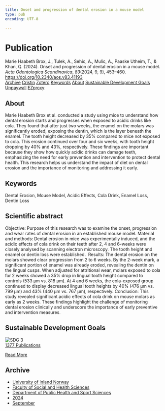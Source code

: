 ```yaml
---
title: Onset and progression of dental erosion in a mouse model
type: pub
encoding: UTF-8

---
```

<h1>Publication</h1>
<article id="csl-bib-container-CB37RH2Q" class="csl-bib-container">
  <div class="csl-bib-body"> <div class="csl-entry">Marie Haabeth Brox, J., Tulek, A., Sehic, A., Mulic, A., Paaske Utheim, T., &#38; Khan, Q. (2024). Onset and progression of dental erosion in a mouse model. <i>Acta Odontologica Scandinavica</i>, <i>83</i>(2024, 9, 9), 453–460. <a href="https://doi.org/10.2340/aos.v83.41193">https://doi.org/10.2340/aos.v83.41193</a></div> </div>
  <div class="csl-bib-buttons">
    <a href="#taxonomy-article-CB37RH2Q" alt="archive" class="csl-bib-button">Archive</a>
    <a href="https://app.cristin.no/results/show.jsf?id=2306686" alt="Cristin" class="csl-bib-button">Cristin</a>
    <a href="http://zotero.org/groups/5881554/items/CB37RH2Q" alt="Zotero" class="csl-bib-button">Zotero</a>
    <a href="#keywords-article-CB37RH2Q" alt="keywords" class="csl-bib-button">Keywords</a>
    <a href="#about-article-CB37RH2Q" alt="about_pub" class="csl-bib-button">About</a>
    <a href="#sdg-article-CB37RH2Q" alt="sdg" class="csl-bib-button">Sustainable Development Goals</a>
    <a href="https://doi.org/10.2340/aos.v83.41193" alt="Unpaywall" class="csl-bib-button">Unpaywall</a>
    <a href="https://doi.org/10.2340/aos.v83.41193" alt="EZproxy" class="csl-bib-button">EZproxy</a>
  </div>
  <div id="csl-bib-meta-container-CB37RH2Q"></div>
</article>
<div id="csl-bib-meta-CB37RH2Q" class="csl-bib-meta">
  <article id="about-article-CB37RH2Q" class="about_pub-article">
    <h1>About</h1>
    Marie Haabeth Brox et al. conducted a study using mice to understand how dental erosion starts and progresses when exposed to acidic drinks like cola. They found that after just two weeks, the enamel on the molars was significantly eroded, exposing the dentin, which is the layer beneath the enamel. The tooth height decreased by 35% compared to mice not exposed to cola. This erosion continued over four and six weeks, with tooth height dropping by 40% and 43%, respectively. These findings are important because they show how quickly acidic drinks can damage teeth, emphasizing the need for early prevention and intervention to protect dental health. This research helps us understand the impact of diet on dental erosion and the importance of monitoring and addressing it early.
  </article>
  <article id="keywords-article-CB37RH2Q" class="keywords-article">
    <h1>Keywords</h1>
    Dental Erosion, Mouse Model, Acidic Effects, Cola Drink, Enamel Loss, Dentin Loss
  </article>
  <article id="abstract-article-CB37RH2Q" class="abstract-article">
    <h1>Scientific abstract</h1>
    Objective: Purpose of this research was to examine the onset, progression and wear rates of dental erosion in an established mouse model. Material and methods: Dental erosion in mice was experimentally induced, and the acidic effects of cola drink on their teeth after 2, 4 and 6-weeks were closely analysed by scanning electron microscopy. The tooth height and enamel or dentin loss were established.  Results: The dental erosion on the molars showed clear progression from 2 to 6 weeks. By the 2-week mark, a significant portion of enamel was already eroded, revealing the dentin on the lingual cusps. When adjusted for attritional wear, molars exposed to cola for 2 weeks showed a 35% drop in lingual tooth height compared to controls (533 μm vs. 818 μm). At 4 and 6 weeks, the cola-exposed group continued to display decreased lingual tooth heights by 40% (476 μm vs. 799 μm) and 43% (440 μm vs. 767 μm), respectively. Conclusion: This study revealed significant acidic effects of cola drink on mouse molars as early as 2 weeks. These findings highlight the challenge of monitoring dental erosion clinically and underscore the importance of early preventive and intervention measures.
  </article>
  <article id="sdg-article-CB37RH2Q" class="sdg-article">
    <h1>Sustainable Development Goals</h1>
    <div class="sdg-container"><div id="sdg3" class="sdg">
        <img src="{{< params subfolder >}}images/sdg/sdg03_en.png" class="image" alt="SDG 3">
        <div class="sdg-overlay">
          <a href="{{< params subfolder >}}en/archive/?sdg=3#archive" class="sdg-publication-count"><span>1377</span> Publications</a>
          <p><a href="https://sdgs.un.org/goals/goal3" class="sdg-read-more">Read More</a></p>
        </div>
      </div></div>
  </article>
  <article id="taxonomy-article-CB37RH2Q" class="taxonomy-article">
    <h1>Archive</h1>
    <ul>
      <li><a href="{{< params subfolder >}}en/archive/?key=3DCRN523">University of Inland Norway</a></li>
      <li><a href="{{< params subfolder >}}en/archive/?key=IDKFS3MX">Faculty of Social and Health Sciences</a></li>
      <li><a href="{{< params subfolder >}}en/archive/?key=FJXE3Z8X">Department of Public Health and Sport Sciences</a></li>
      <li><a href="{{< params subfolder >}}en/archive/?key=DLUBDP8T">2024</a></li>
      <li><a href="{{< params subfolder >}}en/archive/?key=SGYLV4NK">September</a></li>
    </ul>
  </article>
</div>

